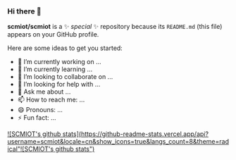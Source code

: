 ### Hi there 👋

**scmiot/scmiot** is a ✨ _special_ ✨ repository because its `README.md` (this file) appears on your GitHub profile.

Here are some ideas to get you started:

- 🔭 I’m currently working on ...
- 🌱 I’m currently learning ...
- 👯 I’m looking to collaborate on ...
- 🤔 I’m looking for help with ...
- 💬 Ask me about ...
- 📫 How to reach me: ...
- 😄 Pronouns: ...
- ⚡ Fun fact: ...

[![SCMIOT's github stats](https://github-readme-stats.vercel.app/api?username=scmiot&locale=cn&show_icons=true&langs_count=8&theme=radical"![SCMIOT's github stats")](https://github.com/anuraghazra/github-readme-stats)

